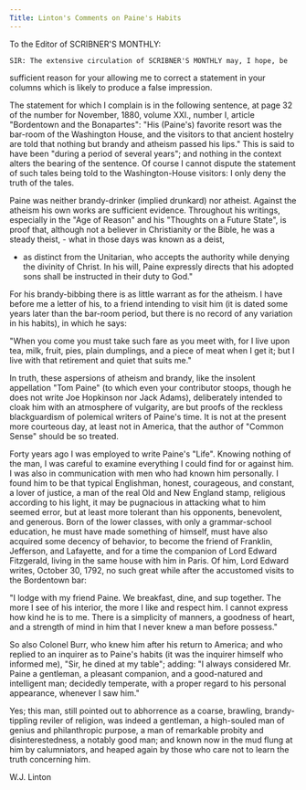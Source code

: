 ```yaml
---
Title: Linton's Comments on Paine's Habits
---
```


   To the Editor of SCRIBNER'S MONTHLY:

    SIR: The extensive circulation of SCRIBNER'S MONTHLY may, I hope, be
   sufficient reason for your allowing me to correct a statement in your
   columns which is likely to produce a false impression.

   The statement for which I complain is in the following sentence, at page
   32 of the number for November, 1880, volume XXI., number I, article
   "Bordentown and the Bonapartes": "His (Paine's) favorite resort was the
   bar-room of the Washington House, and the visitors to that ancient
   hostelry are told that nothing but brandy and atheism passed his lips."
   This is said to have been "during a period of several years"; and nothing
   in the context alters the bearing of the sentence. Of course I cannot
   dispute the statement of such tales being told to the Washington-House
   visitors: I only deny the truth of the tales.

   Paine was neither brandy-drinker (implied drunkard) nor atheist. Against
   the atheism his own works are sufficient evidence. Throughout his
   writings, especially in the "Age of Reason" and his "Thoughts on a Future
   State", is proof that, although not a believer in Christianity or the
   Bible, he was a steady theist, - what in those days was known as a deist,
   - as distinct from the Unitarian, who accepts the authority while denying
   the divinity of Christ. In his will, Paine expressly directs that his
   adopted sons shall be instructed in their duty to God."

   For his brandy-bibbing there is as little warrant as for the atheism. I
   have before me a letter of his, to a friend intending to visit him (it is
   dated some years later than the bar-room period, but there is no record of
   any variation in his habits), in which he says:

   "When you come you must take such fare as you meet with, for I live upon
   tea, milk, fruit, pies, plain dumplings, and a piece of meat when I get
   it; but I live with that retirement and quiet that suits me."

   In truth, these aspersions of atheism and brandy, like the insolent
   appellation "Tom Paine" (to which even your contributor stoops, though he
   does not write Joe Hopkinson nor Jack Adams), deliberately intended to
   cloak him with an atmosphere of vulgarity, are but proofs of the reckless
   blackguardism of polemical writers of Paine's time. It is not at the
   present more courteous day, at least not in America, that the author of
   "Common Sense" should be so treated.

   Forty years ago I was employed to write Paine's "Life". Knowing nothing of
   the man, I was careful to examine everything I could find for or against
   him. I was also in communication with men who had known him personally. I
   found him to be that typical Englishman, honest, courageous, and constant,
   a lover of justice, a man of the real Old and New England stamp, religious
   according to his light, it may be pugnacious in attacking what to him
   seemed error, but at least more tolerant than his opponents, benevolent,
   and generous. Born of the lower classes, with only a grammar-school
   education, he must have made something of himself, must have also acquired
   some decency of behavior, to become the friend of Franklin, Jefferson, and
   Lafayette, and for a time the companion of Lord Edward Fitzgerald, living
   in the same house with him in Paris. Of him, Lord Edward writes, October
   30, 1792, no such great while after the accustomed visits to the
   Bordentown bar:

   "I lodge with my friend Paine. We breakfast, dine, and sup together. The
   more I see of his interior, the more I like and respect him. I cannot
   express how kind he is to me. There is a simplicity of manners, a goodness
   of heart, and a strength of mind in him that I never knew a man before
   possess."

   So also Colonel Burr, who knew him after his return to America; and who
   replied to an inquirer as to Paine's habits (it was the inquirer himself
   who informed me), "Sir, he dined at my table"; adding: "I always
   considered Mr. Paine a gentleman, a pleasant companion, and a good-natured
   and intelligent man; decidedly temperate, with a proper regard to his
   personal appearance, whenever I saw him."

   Yes; this man, still pointed out to abhorrence as a coarse, brawling,
   brandy-tippling reviler of religion, was indeed a gentleman, a high-souled
   man of genius and philanthropic purpose, a man of remarkable probity and
   disinterestedness, a notably good man; and known now in the mud flung at
   him by calumniators, and heaped again by those who care not to learn the
   truth concerning him.

   W.J. Linton
